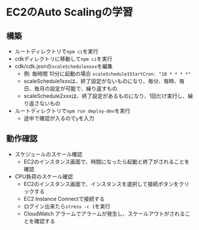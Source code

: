 # EC2のAuto Scalingの学習

## 構築

- ルートディレクトリで`npm ci`を実行
- cdkディレクトリに移動して`npm ci`を実行
- cdk/cdk.jsonの`scaleSchedulexxxx`を編集
  - 例: 毎時間 10分に起動の場合 `scaleSchedule1StartCron: "10 * * * *"`
  - scaleSchedule1xxxは、終了設定がないものになり、毎分、毎時、毎日、毎月の設定が可能で、繰り返すもの
  - scaleSchedule2xxxは、終了設定があるものになり、1回だけ実行し、繰り返さないもの
- ルートディレクトリで`npm run deploy-dev`を実行
  - 途中で確認が入るので`y`を入力

## 動作確認

- スケジュールのスケール確認
  - EC2のインスタンス画面で、時間になったら起動と終了がされることを確認
- CPU負荷のスケール確認
  - EC2のインスタンス画面で、インスタンスを選択して接続ボタンをクリックする
  - EC2 Instance Connectで接続する
  - ログイン出来たら`stress -c 1`を実行
  - CloudWatch アラームでアラームが発生し、スケールアウトがされることを確認する
